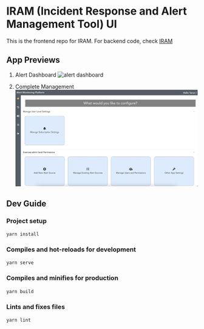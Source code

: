 # IRAM (Incident Response and Alert Management Tool) UI

This is the frontend repo for IRAM. For backend code, check [IRAM](https://github.com/tarunwadhwa13/iram)

## App Previews

1. Alert Dashboard
![alert dashboard](previews/alert_dashboard.png?raw=true)

2. Complete Management
![settings admin](previews/settings_admin.png?raw=true)

## Dev Guide
### Project setup
```
yarn install
```

### Compiles and hot-reloads for development
```
yarn serve
```

### Compiles and minifies for production
```
yarn build
```

### Lints and fixes files
```
yarn lint
```